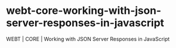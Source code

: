 # webt-core-working-with-json-server-responses-in-javascript
WEBT | CORE | Working with JSON Server Responses in JavaScript
